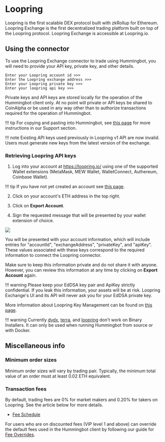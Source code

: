 # Loopring

Loopring is the first scalable DEX protocol built with zkRollup for Ethereum. Loopring Exchange is the first decentralized trading platform built on top of the Loopring protocol. Loopring Exchange is accessible at Loopring.io.

## Using the connector

To use the Loopring Exchange connector to trade using Hummingbot, you will need to provide your API key, private key, and other details.

```
Enter your Loopring account id >>>
Enter the Loopring exchange address >>>
Enter your Loopring private key >>>
Enter your loopring api key >>>
```

Private keys and API keys are stored locally for the operation of the Hummingbot client only. At no point will private or API keys be shared to CoinAlpha or be used in any way other than to authorize transactions required for the operation of Hummingbot.

!!! tip
    For copying and pasting into Hummingbot, see [this page](https://hummingbot.zendesk.com/hc/en-us/articles/900004871203-Copy-and-paste-your-API-keys) for more instructions in our Support section.

!!! note
    Existing API keys used previously in Loopring v1 API are now invalid. Users must generate new keys from the latest version of the exchange.

### Retrieving Loopring API keys

1. Log into your account at https://loopring.io/ using one of the supported Wallet extensions (MetaMask, MEW Wallet, WalletConnect, Authereum, Coinbase Wallet).

!!! tip
    If you have not yet created an account see [this page](https://blogs.loopring.org/loopring-exchange-faq/#how-do-i-register-an-account).

2. Click on your account's ETH address in the top right.

3. Click on **Export Account**.

4. Sign the requested message that will be presented by your wallet extension of choice.

![](/assets/img/loopring-api.png)

You will be presented with your account information, which will include entries for "accountId", "exchangeAddress", "privateKey", and "apiKey". These values associated with these keys correspond to the required information to connect the Loopring connector.

Make sure to keep this information private and do not share it with anyone. However, you can review this information at any time by clicking on **Export Account** again.

!!! warning
    Please keep your EdDSA key pair and ApiKey strictly confidential. If you leak this information, your assets will be at risk. Loopring Exchange's UI and its API will never ask you for your EdDSA private key.

More information about Loopring Key Management can be found on [this page](https://docs3.loopring.io/en/basics/key_mgmt.html?h=key%20).

!!! warning
    Currently [dydx](/connectors/dydx/), [terra](/connectors/terra), and [loopring](/connectors/loopring/) don't work on Binary Installers. It can only be used when running Hummingbot from source or with Docker.

## Miscellaneous info

### Minimum order sizes

Minimum order sizes will vary by trading pair. Typically, the minimum total value of an order must at least 0.02 ETH equivalent.

### Transaction fees

By default, trading fees are 0% for market makers and 0.20% for takers on Loopring. See the article below for more details.

- [Fee Schedule](https://blogs.loopring.org/loopring-exchange-faq/)

For users who are on discounted fees (VIP level 1 and above) can override the default fees used in the Hummingbot client by following our guide for [Fee Overrides](/operation/override-fees).
